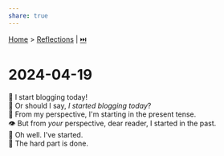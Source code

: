```yaml
---  
share: true  
---  
```

[Home](../index.md) > [Reflections](./index.md) | [⏭️](./2024-04-21.md)  
# 2024-04-19  
🎉 I start blogging today!  
🤔 Or should I say, _I started blogging today_?  
👀 From my perspective, I'm starting in the present tense.  
👁️ But from _your_ perspective, dear reader, I started in the past.  
🤷 Oh well. I've started.  
💪 The hard part is done.  
